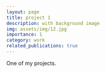 ```yaml
---
layout: page
title: project 1
description: with background image
img: assets/img/12.jpg
importance: 1
category: work
related_publications: true
---
```


One of my projects.
